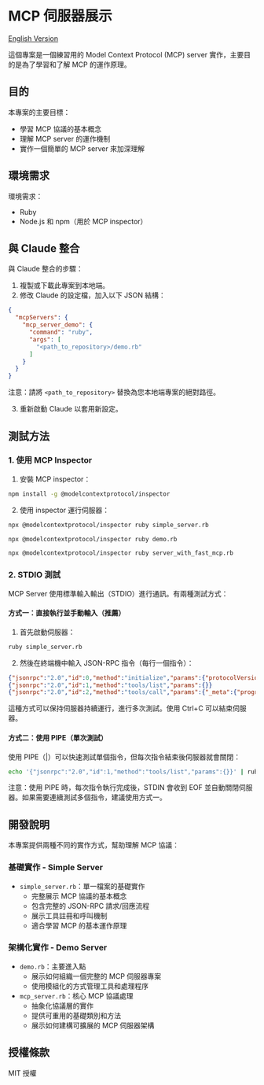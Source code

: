 # MCP 伺服器展示

[English Version](README_EN.md)

這個專案是一個練習用的 Model Context Protocol (MCP) server 實作，主要目的是為了學習和了解 MCP 的運作原理。

## 目的

本專案的主要目標：
- 學習 MCP 協議的基本概念
- 理解 MCP server 的運作機制
- 實作一個簡單的 MCP server 來加深理解

## 環境需求

環境需求：
- Ruby
- Node.js 和 npm（用於 MCP inspector）

## 與 Claude 整合

與 Claude 整合的步驟：

1. 複製或下載此專案到本地端。
2. 修改 Claude 的設定檔，加入以下 JSON 結構：

```json
{
  "mcpServers": {
    "mcp_server_demo": {
      "command": "ruby",
      "args": [
        "<path_to_repository>/demo.rb"
      ]
    }
  }
}
```

注意：請將 `<path_to_repository>` 替換為您本地端專案的絕對路徑。

3. 重新啟動 Claude 以套用新設定。

## 測試方法

### 1. 使用 MCP Inspector

1. 安裝 MCP inspector：
```bash
npm install -g @modelcontextprotocol/inspector
```

2. 使用 inspector 運行伺服器：
```bash
npx @modelcontextprotocol/inspector ruby simple_server.rb
```

```bash
npx @modelcontextprotocol/inspector ruby demo.rb
```

```bash
npx @modelcontextprotocol/inspector ruby server_with_fast_mcp.rb
```

### 2. STDIO 測試

MCP Server 使用標準輸入輸出（STDIO）進行通訊。有兩種測試方式：

#### 方式一：直接執行並手動輸入（推薦）

1. 首先啟動伺服器：
```bash
ruby simple_server.rb
```

2. 然後在終端機中輸入 JSON-RPC 指令（每行一個指令）：
```json
{"jsonrpc":"2.0","id":0,"method":"initialize","params":{"protocolVersion":"2024-11-05","capabilities":{"sampling":{},"roots":{"listChanged":true}},"clientInfo":{"name":"mcp-inspector","version":"0.0.1"}}}
{"jsonrpc":"2.0","id":1,"method":"tools/list","params":{}}
{"jsonrpc":"2.0","id":2,"method":"tools/call","params":{"_meta":{"progressToken":0},"name":"calculate_sum","arguments":{"a":1,"b":2,"env":""}}}
```

這種方式可以保持伺服器持續運行，進行多次測試。使用 Ctrl+C 可以結束伺服器。

#### 方式二：使用 PIPE（單次測試）

使用 PIPE（|）可以快速測試單個指令，但每次指令結束後伺服器就會關閉：

```bash
echo '{"jsonrpc":"2.0","id":1,"method":"tools/list","params":{}}' | ruby simple_server.rb
```

注意：使用 PIPE 時，每次指令執行完成後，STDIN 會收到 EOF 並自動關閉伺服器。如果需要連續測試多個指令，建議使用方式一。

## 開發說明

本專案提供兩種不同的實作方式，幫助理解 MCP 協議：

### 基礎實作 - Simple Server
- `simple_server.rb`：單一檔案的基礎實作
  - 完整展示 MCP 協議的基本概念
  - 包含完整的 JSON-RPC 請求/回應流程
  - 展示工具註冊和呼叫機制
  - 適合學習 MCP 的基本運作原理

### 架構化實作 - Demo Server
- `demo.rb`：主要進入點
  - 展示如何組織一個完整的 MCP 伺服器專案
  - 使用模組化的方式管理工具和處理程序
- `mcp_server.rb`：核心 MCP 協議處理
  - 抽象化協議層的實作
  - 提供可重用的基礎類別和方法
  - 展示如何建構可擴展的 MCP 伺服器架構

## 授權條款

MIT 授權
